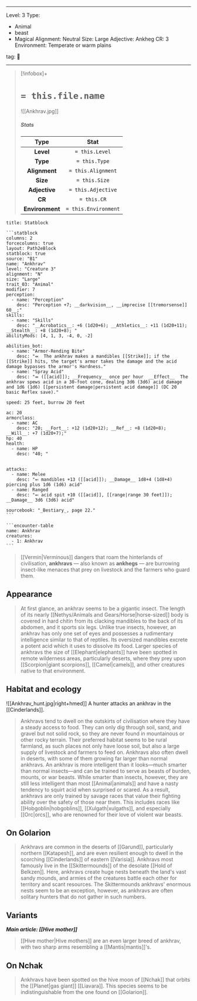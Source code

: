 
---


Level: 3
Type:
- Animal
- beast
- Magical
Alignment: Neutral
Size: Large
Adjective: Ankheg
CR: 3
Environment: Temperate or warm plains


tag: 👹

---

> [!infobox]+
> #  `= this.file.name`
> ![[Ankhrav.jpg]]
> ##### Stats
> Type | Stat |
> :---:|:---:|
> **Level** | `= this.Level` |
> **Type** | `= this.Type` |
> **Alignment** | `= this.Alignment` |
> **Size** | `= this.Size` |
> **Adjective** | `= this.Adjective` |
> **CR** | `= this.CR` |
> **Environment** | `= this.Environment` |




````ad-info
title: Statblock

```statblock
columns: 2
forcecolumns: true
layout: Path2eBlock
statblock: true
source: "B1"
name: "Ankhrav"
level: "Creature 3"
alignment: "N"
size: "Large"
trait_03: "Animal"
modifier: 7
perception:
  - name: "Perception"
    desc: "Perception +7; __darkvision__, __imprecise [[tremorsense]] 60__;"
skills:
  - name: "Skills"
    desc: "__Acrobatics__: +6 (1d20+6); __Athletics__: +11 (1d20+11); __Stealth__: +8 (1d20+8); "
abilityMods: [4, 1, 3, -4, 0, -2]

abilities_bot:
  - name: "Armor-Rending Bite"
    desc: "⬺  The ankhrav makes a mandibles [[Strike]]; if the [[Strike]] hits, the target's armor takes the damage and the acid damage bypasses the armor's Hardness."
  - name: "Spray Acid"
    desc: "⬺ ([[acid]]); __Frequency__ once per hour  __Effect__  The ankhrav spews acid in a 30-foot cone, dealing 3d6 (3d6) acid damage and 1d6 (1d6) [[persistent damage|persistent acid damage]] (DC 20 basic Reflex save)."

speed: 25 feet, burrow 20 feet

ac: 20
armorclass:
  - name: AC
    desc: "20; __Fort__: +12 (1d20+12); __Ref__: +8 (1d20+8); __Will__: +7 (1d20+7);"
hp: 40
health:
  - name: HP
    desc: "40; "


attacks:
  - name: Melee
    desc: "⬻ mandibles +13 ([[acid]]); __Damage__ 1d8+4 (1d8+4) piercing plus 1d6 (1d6) acid"
  - name: Ranged
    desc: "⬻ acid spit +10 ([[acid]], [[range|range 30 feet]]); __Damage__ 3d6 (3d6) acid"

sourcebook: "_Bestiary_, page 22."
```

```encounter-table
name: Ankhrav
creatures:
  - 1: Ankhrav
```

````



> [[Vermin|Verminous]] dangers that roam the hinterlands of civilisation, **ankhravs** — also known as **ankhegs** — are burrowing insect-like menaces that prey on livestock and the farmers who guard them.



## Appearance

> At first glance, an ankhrav seems to be a gigantic insect. The length of its nearly [[Nethys/Animals and Gears/Horse|horse-sized]] body is covered in hard chitin from its clacking mandibles to the back of its abdomen, and it sports six legs. Unlike true insects, however, an ankhrav has only one set of eyes and possesses a rudimentary intelligence similar to that of reptiles. Its oversized mandibles excrete a potent acid which it uses to dissolve its food. Larger species of ankhravs the size of [[Elephant|elephants]] have been spotted in remote wilderness areas, particularly deserts, where they prey upon [[Scorpion|giant scorpions]], [[Camel|camels]], and other creatures native to that environment.


## Habitat and ecology

![[Ankhrav_hunt.jpg|right+hmed]] 
 A hunter attacks an ankhrav in the [[Cinderlands]].
> Ankhravs tend to dwell on the outskirts of civilisation where they have a steady access to food. They can only dig through soil, sand, and gravel but not solid rock, so they are never found in mountainous or other rocky terrain. Their preferred habitat seems to be rural farmland, as such places not only have loose soil, but also a large supply of livestock and farmers to feed on. Ankhravs also often dwell in deserts, with some of them growing far larger than normal ankhravs.
> An ankhrav is more intelligent than it looks—much smarter than normal insects—and can be trained to serve as beasts of burden, mounts, or war beasts. While smarter than insects, however, they are still less intelligent than most [[Animal|animals]] and have a nasty tendency to squirt acid when surprised or scared. As a result, ankhravs are only trained by savage races that value their fighting ability over the safety of those near them. This includes races like [[Hobgoblin|hobgoblins]], [[Xulgath|xulgaths]], and especially [[Orc|orcs]], who are renowned for their love of violent war beasts.


## On Golarion

> Ankhravs are common in the deserts of [[Garund]], particularly northern [[Katapesh]], and are even resilient enough to dwell in the scorching [[Cinderlands]] of eastern [[Varisia]].
> Ankhravs most famously live in the [[Skittermounds]] of the desolate [[Hold of Belkzen]]. Here, ankhravs create huge nests beneath the land's vast sandy mounds, and armies of the creatures battle each other for territory and scant resources. The Skittermounds ankhravs' enormous nests seem to be an exception, however, as ankhravs are often solitary hunters that do not gather in such numbers.


## Variants

***Main article: [[Hive mother]]***
> [[Hive mother|Hive mothers]] are an even larger breed of ankhrav, with two sharp arms resembling a [[Mantis|mantis]]'s.


## On Nchak

> Ankhravs have been spotted on the hive moon of [[Nchak]] that orbits the [[Planet|gas giant]] [[Liavara]]. This species seems to be indistinguishable from the one found on [[Golarion]].









